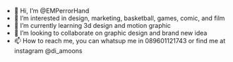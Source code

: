 - 👋 Hi, I’m @EMPerrorHand
- 👀 I’m interested in design, marketing, basketball, games, comic, and film
- 🌱 I’m currently learning 3d design and motion graphic
- 💞️ I’m looking to collaborate on graphic design and brand new idea
- 📫 How to reach me, you can whatsup me in 089601121743 or find me at instagram @di_amoons

<!---
EMPerrorHand/EMPerrorHand is a ✨ special ✨ repository because its `README.md` (this file) appears on your GitHub profile.
You can click the Preview link to take a look at your changes.
--->
